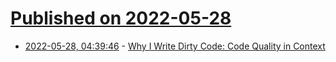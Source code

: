 # [Published on 2022-05-28](index.md)

* [2022-05-28, 04:39:46](https://news.ycombinator.com/item?id=31537655) - [Why I Write Dirty Code: Code Quality in Context](https://www.adamtornhill.com/articles/code-quality-in-context/why-i-write-dirty-code.html)
